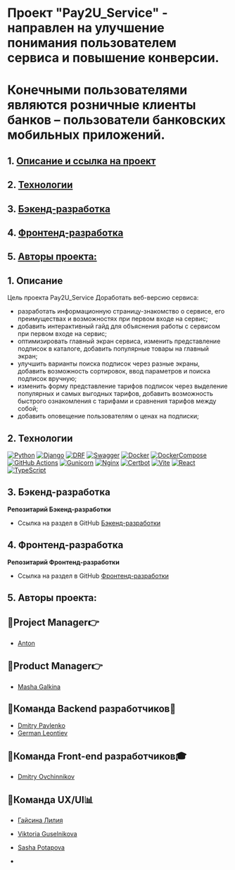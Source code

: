 # Проект "Pay2U_Service" - направлен на улучшение понимания пользователем сервиса и повышение конверсии.
# Конечными пользователями являются розничные клиенты банков – пользователи банковских мобильных приложений.

## 1. [Описание и ссылка на проект](#1)
## 2. [Технологии](#2)
## 3. [Бэкенд-разработка](#3)
## 4. [Фронтенд-разработка](#4)
## 5. [Авторы проекта:](#5)


## 1. Описание  <a id=1></a>

Цель проекта Pay2U_Service
Доработать веб-версию сервиса:
- разработать информационную страницу-знакомство о сервисе, его преимуществах и
возможностях при первом входе на сервис;
- добавить интерактивный гайд для объяснения работы с сервисом при первом входе на
сервис;
- оптимизировать главный экран сервиса, изменить представление подписок в каталоге,
добавить популярные товары на главный экран;
- улучшить варианты поиска подписок через разные экраны, добавить возможность
сортировок, ввод параметров и поиска подписок вручную;
- изменить форму представление тарифов подписок через выделение популярных и самых
выгодных тарифов, добавить возможность быстрого ознакомления с тарифами и
сравнения тарифов между собой;
- добавить оповещение пользователям о ценах на подписки;


## 2. Технологии  <a id=2></a>

[![Python](https://img.shields.io/badge/Python-%203.10-blue?style=flat-square&logo=Python)](https://www.python.org/)
[![Django](https://img.shields.io/badge/Django-%203.2.18-blue?style=flat-square&logo=django)](https://www.djangoproject.com/)
[![DRF](https://img.shields.io/badge/DjangoRESTFramework-%203.14.0-blue?style=flat-square&logo=django)](https://www.django-rest-framework.org/)
[![Swagger](https://img.shields.io/badge/Swagger-%201.21.7-blue?style=flat-square&logo=swagger)](https://swagger.io/)
[![Docker](https://img.shields.io/badge/Docker-%2024.0.5-blue?style=flat-square&logo=docker)](https://www.docker.com/)
[![DockerCompose](https://img.shields.io/badge/Docker_Compose-%202.21.0-blue?style=flat-square&logo=docsdotrs)](https://docs.docker.com/compose/)
[![GitHub Actions](https://img.shields.io/badge/GitHub_Actions-%20-blue?style=flat-square&logo=githubactions)](https://github.com/features/actions)
[![Gunicorn](https://img.shields.io/badge/Gunicorn-%2020.0.4-blue?style=flat-square&logo=gunicorn)](https://gunicorn.org/)
[![Nginx](https://img.shields.io/badge/Nginx-%201.22.1-blue?style=flat-square&logo=nginx)](https://www.nginx.com/)
[![Certbot](https://img.shields.io/badge/certbot-%202.7.3-blue?style=flat-square&logo=letsencrypt)](https://certbot.eff.org/)
[![Vite](https://img.shields.io/badge/Vite-%20-blue?style=flat-square&logo=vite)](https://vitejs.dev/)
[![React](https://img.shields.io/badge/React-%20-blue?style=flat-square&logo=react)](https://react.dev/)
[![TypeScript](https://img.shields.io/badge/TypeScript-%20-blue?style=flat-square&logo=typescript)](https://www.typescriptlang.org/)




## 3. Бэкенд-разработка <a id=3></a>
**Репозитарий Бэкенд-разработки**
- Ссылка на раздел в GitHub [Бэкенд-разработки](https://github.com/DPavlen/Pay2U_Service)

## 4. Фронтенд-разработка <a id=4></a>
**Репозитарий Фронтенд-разработки**
- Ссылка на раздел в GitHub [Фронтенд-разработки](https://github.com/Maestr1/pay2u_hackathon_frontend)



## 5. Авторы проекта: <a id=5></a>

## 👑Project Manager👉
+ [Anton]()

## 👑Product Manager👉
+ [Masha Galkina]()

## 🤝Команда Backend разработчиков🚀
+ [Dmitry Pavlenko](https://github.com/DPavlen)
+ [German Leontiev](https://github.com/Leontiev93)

## 💪Команда Front-end разработчиков🎓 
+ [Dmitry Ovchinnikov](https://github.com/Maestr1)
 
## 💎Команда UX/UI📊
+ [Гайсина Лилия]()
+ [Viktoria Guselnikova]()
+ [Sasha Potapova]()

+ 
